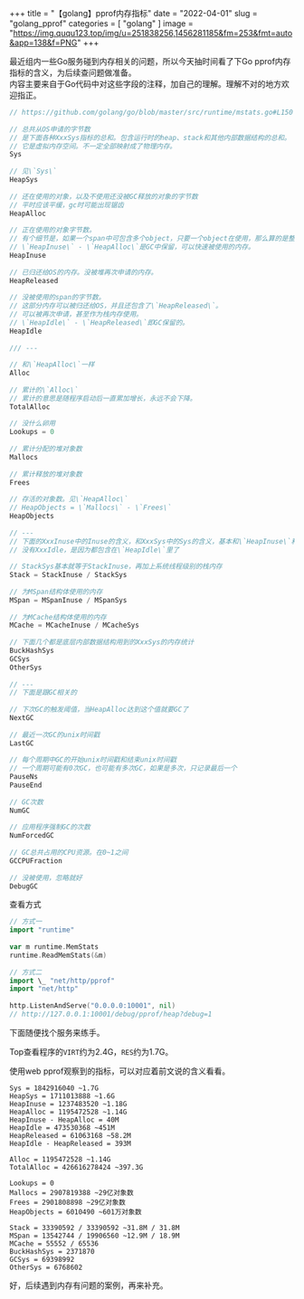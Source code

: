 +++
title = "【golang】pprof内存指标"
date = "2022-04-01"
slug = "golang_pprof"
categories = [
    "golang"
]
image = "https://img.ququ123.top/img/u=251838256,1456281185&fm=253&fmt=auto&app=138&f=PNG"
+++

最近组内一些Go服务碰到内存相关的问题，所以今天抽时间看了下Go pprof内存指标的含义，为后续查问题做准备。  
内容主要来自于Go代码中对这些字段的注释，加自己的理解。理解不对的地方欢迎指正。
```go
// https://github.com/golang/go/blob/master/src/runtime/mstats.go#L150  
  
// 总共从OS申请的字节数  
// 是下面各种XxxSys指标的总和。包含运行时的heap、stack和其他内部数据结构的总和。  
// 它是虚拟内存空间。不一定全部映射成了物理内存。  
Sys  
  
// 见\`Sys\`  
HeapSys  
  
// 还在使用的对象，以及不使用还没被GC释放的对象的字节数  
// 平时应该平缓，gc时可能出现锯齿  
HeapAlloc  
  
// 正在使用的对象字节数。  
// 有个细节是，如果一个span中可包含多个object，只要一个object在使用，那么算的是整个span。  
// \`HeapInuse\` - \`HeapAlloc\`是GC中保留，可以快速被使用的内存。  
HeapInuse  
  
// 已归还给OS的内存。没被堆再次申请的内存。  
HeapReleased  
  
// 没被使用的span的字节数。  
// 这部分内存可以被归还给OS，并且还包含了\`HeapReleased\`。  
// 可以被再次申请，甚至作为栈内存使用。  
// \`HeapIdle\` - \`HeapReleased\`即GC保留的。  
HeapIdle  
  
/// ---  
  
// 和\`HeapAlloc\`一样  
Alloc  
  
// 累计的\`Alloc\`  
// 累计的意思是随程序启动后一直累加增长，永远不会下降。  
TotalAlloc  
  
// 没什么卵用  
Lookups = 0  
  
// 累计分配的堆对象数  
Mallocs  
  
// 累计释放的堆对象数  
Frees  
  
// 存活的对象数。见\`HeapAlloc\`  
// HeapObjects = \`Mallocs\` - \`Frees\`  
HeapObjects  
  
// ---  
// 下面的XxxInuse中的Inuse的含义，和XxxSys中的Sys的含义，基本和\`HeapInuse\`和\`HeapSys\`是一样的  
// 没有XxxIdle，是因为都包含在\`HeapIdle\`里了  
  
// StackSys基本就等于StackInuse，再加上系统线程级别的栈内存  
Stack = StackInuse / StackSys  
  
// 为MSpan结构体使用的内存  
MSpan = MSpanInuse / MSpanSys  
  
// 为MCache结构体使用的内存  
MCache = MCacheInuse / MCacheSys  
  
// 下面几个都是底层内部数据结构用到的XxxSys的内存统计  
BuckHashSys  
GCSys  
OtherSys  
  
// ---  
// 下面是跟GC相关的  
  
// 下次GC的触发阈值，当HeapAlloc达到这个值就要GC了  
NextGC  
  
// 最近一次GC的unix时间戳  
LastGC  
  
// 每个周期中GC的开始unix时间戳和结束unix时间戳  
// 一个周期可能有0次GC，也可能有多次GC，如果是多次，只记录最后一个  
PauseNs  
PauseEnd  
  
// GC次数  
NumGC  
  
// 应用程序强制GC的次数  
NumForcedGC  
  
// GC总共占用的CPU资源。在0~1之间  
GCCPUFraction  
  
// 没被使用，忽略就好   
DebugGC  
```
查看方式
```go
// 方式一  
import "runtime"  
  
var m runtime.MemStats  
runtime.ReadMemStats(&m)  
   
// 方式二  
import \_ "net/http/pprof"  
import "net/http"  
   
http.ListenAndServe("0.0.0.0:10001", nil)  
// http://127.0.0.1:10001/debug/pprof/heap?debug=1  
```
下面随便找个服务来练手。

Top查看程序的`VIRT`约为2.4G，`RES`约为1.7G。

使用web pprof观察到的指标，可以对应着前文说的含义看看。
```
Sys = 1842916040 ~1.7G  
HeapSys = 1711013888 ~1.6G  
HeapInuse = 1237483520 ~1.18G  
HeapAlloc = 1195472528 ~1.14G  
HeapInuse - HeapAlloc = 40M  
HeapIdle = 473530368 ~451M  
HeapReleased = 61063168 ~58.2M  
HeapIdle - HeapReleased = 393M  
  
Alloc = 1195472528 ~1.14G  
TotalAlloc = 426616278424 ~397.3G  
  
Lookups = 0  
Mallocs = 2907819388 ~29亿对象数  
Frees = 2901808898 ~29亿对象数  
HeapObjects = 6010490 ~601万对象数  
  
Stack = 33390592 / 33390592 ~31.8M / 31.8M  
MSpan = 13542744 / 19906560 ~12.9M / 18.9M  
MCache = 55552 / 65536  
BuckHashSys = 2371870  
GCSys = 69398992  
OtherSys = 6768602  
```
好，后续遇到内存有问题的案例，再来补充。

